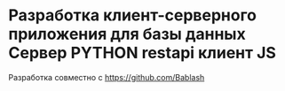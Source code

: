 # Разработка клиент-серверного приложения для базы данных Сервер PYTHON restapi клиент JS
Разработка совместно с https://github.com/Bablash
